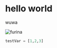 # hello world
wuwa

![furina](https://octodex.github.com/images/yaktocat.png)


``` python
testVar = [1,2,3]
```
